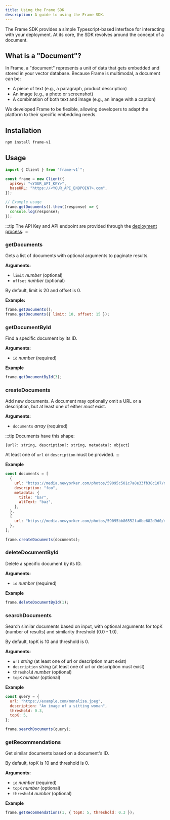 ```yaml
---
title: Using the Frame SDK
description: A guide to using the Frame SDK.
---
```


The Frame SDK provides a simple Typescript-based interface for interacting with your deployment. At its core, the SDK revolves around the concept of a document.

## What is a "Document"?

In Frame, a "document" represents a unit of data that gets embedded and stored in your vector database. Because Frame is multimodal, a document can be:

- A piece of text (e.g., a paragraph, product description)
- An image (e.g., a photo or screenshot)
- A combination of both text and image (e.g., an image with a caption)

We developed Frame to be flexible, allowing developers to adapt the platform to their specific embedding needs.

## Installation

```bash
npm install frame-v1
```

## Usage

```javascript
import { Client } from "frame-v1`";

const frame = new Client({
  apiKey: "<YOUR_API_KEY>",
  baseURL: "https://<YOUR_API_ENDPOINT>.com",
});

// Example usage
frame.getDocuments().then((response) => {
  console.log(response);
});
```

:::tip
The API Key and API endpoint are provided through the [deployment process](/documentation/deployment#step-4-deploy-the-infrastructure-to-aws).
:::

### getDocuments

Gets a list of documents with optional arguments to paginate results.

**Arguments:**

- `limit` _number_ (optional)
- `offset` _number_ (optional)

By default, limit is 20 and offset is 0.

**Example:**

```javascript
frame.getDocuments();
frame.getDocuments({ limit: 10, offset: 15 });
```

### getDocumentById

Find a specific document by its ID.

**Arguments:**

- `id` _number_ (required)

**Example**

```javascript
frame.getDocumentById(3);
```

### createDocuments

Add new documents. A document may optionally omit a URL or a description, but at least one of either _must_ exist.

**Arguments:**

- `documents` _array_ (required)

:::tip
Documents have this shape:

`{url?: string, description?: string, metadata?: object}`

At least one of `url` or `description` must be provided.
:::

**Example**

```javascript
const documents = [
  {
    url: "https://media.newyorker.com/photos/59095c501c7a8e33fb38c107/master/pass/Monkey-Selfie-DailyShouts.jpg",
    description: "foo",
    metadata: {
      title: "bar",
      altText: "baz",
    },
  },
  {
    url: "https://media.newyorker.com/photos/59095bb86552fa0be682d9d0/master/pass/Monkey-Selfie.jpg",
  },
];

frame.createDocuments(documents);
```

### deleteDocumentById

Delete a specific document by its ID.

**Arguments:**

- `id` _number_ (required)

**Example**

```javascript
frame.deleteDocumentById(1);
```

### searchDocuments

Search similar documents based on input, with optional arguments for topK (number of results) and similarity threshold (0.0 - 1.0).

By default, topK is 10 and threshold is 0.

**Arguments:**

- `url` _string_ (at least one of url or description must exist)
- `description` _string_ (at least one of url or description must exist)
- `threshold` _number_ (optional)
- `topK` _number_ (optional)

**Example**

```javascript
const query = {
  url: "https://example.com/monalisa.jpeg",
  description: "An image of a sitting woman",
  threshold: 0.3,
  topK: 5,
};

frame.searchDocuments(query);
```

### getRecommendations

Get similar documents based on a document's ID.

By default, topK is 10 and threshold is 0.

**Arguments:**

- `id` _number_ (required)
- `topK` _number_ (optional)
- `threshold` _number_ (optional)

**Example**

```javascript
frame.getRecommendations(1, { topK: 5, threshold: 0.3 });
```
